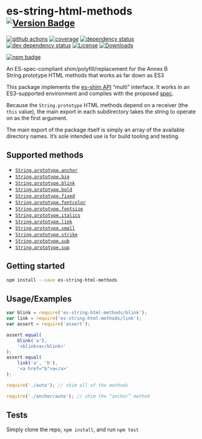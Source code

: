 # es-string-html-methods <sup>[![Version Badge][npm-version-svg]][package-url]</sup>

[![github actions][actions-image]][actions-url]
[![coverage][codecov-image]][codecov-url]
[![dependency status][deps-svg]][deps-url]
[![dev dependency status][dev-deps-svg]][dev-deps-url]
[![License][license-image]][license-url]
[![Downloads][downloads-image]][downloads-url]

[![npm badge][npm-badge-png]][package-url]

An ES-spec-compliant shim/polyfill/replacement for the Annex B String.prototype HTML methods that works as far down as ES3

This package implements the [es-shim API](https://github.com/es-shims/api) “multi” interface. It works in an ES3-supported environment and complies with the proposed [spec](https://tc39.es/ecma262/#sec-additional-properties-of-the-string.prototype-object).

Because the `String.prototype` HTML methods depend on a receiver (the `this` value), the main export in each subdirectory takes the string to operate on as the first argument.

The main export of the package itself is simply an array of the available directory names. It’s sole intended use is for build tooling and testing.

## Supported methods

 - [`String.prototype.anchor`](https://tc39.es/ecma262/#sec-string.prototype.anchor)
 - [`String.prototype.big`](https://tc39.es/ecma262/#sec-string.prototype.big)
 - [`String.prototype.blink`](https://tc39.es/ecma262/#sec-string.prototype.blink)
 - [`String.prototype.bold`](https://tc39.es/ecma262/#sec-string.prototype.bold)
 - [`String.prototype.fixed`](https://tc39.es/ecma262/#sec-string.prototype.fixed)
 - [`String.prototype.fontcolor`](https://tc39.es/ecma262/#sec-string.prototype.fontcolor)
 - [`String.prototype.fontsize`](https://tc39.es/ecma262/#sec-string.prototype.fontsize)
 - [`String.prototype.italics`](https://tc39.es/ecma262/#sec-string.prototype.italics)
 - [`String.prototype.link`](https://tc39.es/ecma262/#sec-string.prototype.link)
 - [`String.prototype.small`](https://tc39.es/ecma262/#sec-string.prototype.small)
 - [`String.prototype.strike`](https://tc39.es/ecma262/#sec-string.prototype.strike)
 - [`String.prototype.sub`](https://tc39.es/ecma262/#sec-string.prototype.sub)
 - [`String.prototype.sup`](https://tc39.es/ecma262/#sec-string.prototype.sup)

## Getting started

```sh
npm install --save es-string-html-methods
```

## Usage/Examples

```js
var blink = require('es-string-html-methods/blink');
var link = require('es-string-html-methods/link');
var assert = require('assert');

assert.equal(
	blink('a'),
	'<blink>a</blink>'
);
assert.equal(
	link('a', 'b'),
	'<a href="b">a</a>'
);
```

```js
require('./auto'); // shim all of the methods

require('./anchor/auto'); // shim the “anchor” method
```

## Tests
Simply clone the repo, `npm install`, and run `npm test`

[package-url]: https://npmjs.org/package/es-string-html-methods
[npm-version-svg]: https://versionbadg.es/es-shims/es-string-html-methods.svg
[deps-svg]: https://david-dm.org/es-shims/es-string-html-methods.svg
[deps-url]: https://david-dm.org/es-shims/es-string-html-methods
[dev-deps-svg]: https://david-dm.org/es-shims/es-string-html-methods/dev-status.svg
[dev-deps-url]: https://david-dm.org/es-shims/es-string-html-methods#info=devDependencies
[npm-badge-png]: https://nodei.co/npm/es-string-html-methods.png?downloads=true&stars=true
[license-image]: https://img.shields.io/npm/l/es-string-html-methods.svg
[license-url]: LICENSE
[downloads-image]: https://img.shields.io/npm/dm/es-string-html-methods.svg
[downloads-url]: https://npm-stat.com/charts.html?package=es-string-html-methods
[codecov-image]: https://codecov.io/gh/es-shims/es-string-html-methods/branch/main/graphs/badge.svg
[codecov-url]: https://app.codecov.io/gh/es-shims/es-string-html-methods/
[actions-image]: https://img.shields.io/endpoint?url=https://github-actions-badge-u3jn4tfpocch.runkit.sh/es-shims/es-string-html-methods
[actions-url]: https://github.com/es-shims/es-string-html-methods/actions
